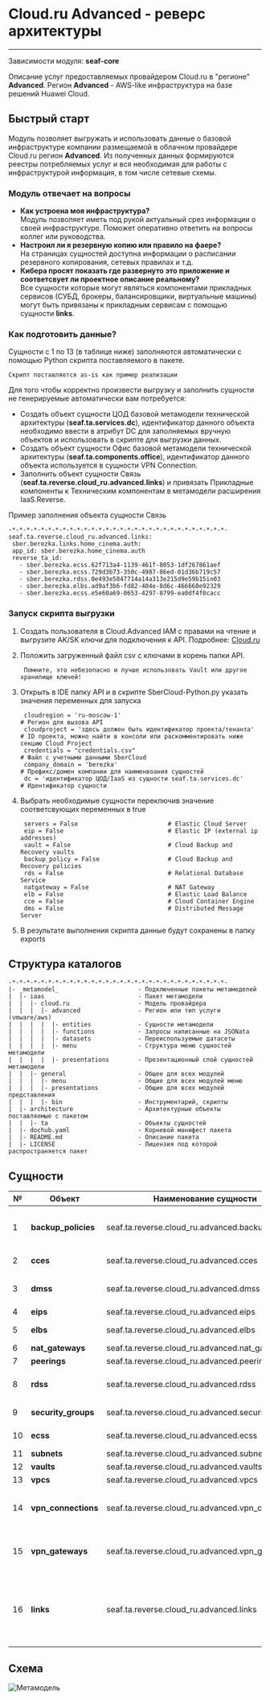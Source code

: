 # Cloud.ru Advanced - реверс архитектуры 
***
Зависимости модуля: **seaf-core**

Описание услуг предоставляемых провайдером Cloud.ru в "регионе" **Advanced**. 
Регион **Advanced** - AWS-like инфраструктура на базе решений Huawei Cloud.


## Быстрый старт

Модуль позволяет выгружать и использовать данные о базовой инфраструктуре компании размещаемой в облачном провайдере Cloud.ru регион **Advanced**.
Из полученных данных формируются реестры потребляемых услуг и вся необходимая для работы с инфраструктурой информация, в том числе сетевые схемы.

### Модуль отвечает на вопросы
- **Как устроена моя инфраструктура?**  
  Модуль позволяет иметь под рукой актуальный срез информации о своей инфраструктуре. Поможет оперативно ответить на вопросы коллег или руководства.
- **Настроил ли я резервную копию или правило на фаере?**  
  На страницах сущностей доступна информации о расписании резервного копирования, сетевых правилах и т.д.
- **Кибера просят показать где развернуто это приложение и соответсвует ли проектное описание реальному?**  
  Все сущности которые могут являться компонентами прикладных сервисов (СУБД, брокеры, балансировщики, виртуальные машины) могут быть привязаны к прикладным сервисам с помощью сущности **links**.

### Как подготовить данные?

Сущности с 1 по 13 (в таблице ниже) заполняются автоматически с помощью Python скрипта поставляемого в пакете.

    Скрипт поставляется as-is как пример реализации  


Для того чтобы корректно произвести выгрузку и заполнить сущности не генерируемые автоматически вам потребуется:
- Создать объект сущности ЦОД базовой метамодели технической архитектуры (**seaf.ta.services.dc**), идентификатор данного объекта необходимо ввести в атрибут DC для заполняемых вручную объектов и использовать в скрипте для выгрузки данных.
- Создать объект сущности Офис базовой метамодели технической архитектуры (**seaf.ta.components.office**), идентификатор данного объекта используется в сущности VPN Connection.
- Заполнить объект сущности Связь (**seaf.ta.reverse.cloud_ru.advanced.links**) и привязать Прикладные компоненты к Техническим компонентам в метамодели расширения IaaS.Reverse.

Пример заполнения объекта сущности Связь

    -*-*-*-*-*-*-*-*-*-*-*-*-*-*-*-*-*-*-*-*-*-*-*-*-*-*-*-*-*-*-
    seaf.ta.reverse.cloud_ru.advanced.links:
     sber.berezka.links.home_cinema.auth:
     app_id: sber.berezka.home_cinema.auth
     reverse_ta_id:
       - sber.berezka.ecss.62f713a4-1139-461f-8053-1df267861aef
       - sber.berezka.ecss.729d3b73-350c-4987-86ed-01d36b719c57
       - sber.berezka.rdss.0e493e5847714a14a313e215d9e59b15in03
       - sber.berezka.elbs.ad9af3b6-fd82-404e-8d6c-466660e92329
       - sber.berezka.ecss.e5e60a69-0653-4297-8799-ea0df4f0cacc

### Запуск скрипта выгрузки
1. Создать пользователя в Cloud.Advanced IAM с правами на чтение и выгрузите AK/SK ключи для подключения
к API. Подробнее: [Cloud.ru](https://support.hc.sbercloud.ru/en-us/devg/apisign/api-sign-provide-aksk.html)
2. Положить загруженный файл csv с ключами в корень папки API.

        Помните, это небезопасно и лучше использовать Vault или другое хранилище ключей!
3. Открыть в IDE папку API и в скрипте SberCloud-Python.py указать значения переменных для запуска

        cloudregion = 'ru-moscow-1'                                                 # Регион для вызова API
        cloudproject = 'здесь должен быть идентификатор проекта/тенанта'            # ID проекта, можно найти в консоли или раскомментировать ниже секцию Cloud Project
        credentials = "credentials.csv"                                             # Файл с учетными данными SberCloud
        company_domain = 'berezka'                                                  # Префикс/домен компании для наименвоания сущностей
        dc = 'идентификатор ЦОД/IaaS из сущности seaf.ta.services.dc'               # Идентификатор сущности
4. Выбрать необходимые сущности переключив значение соответсвующих переменных в true

        servers = False                         # Elastic Cloud Server
        eip = False                             # Elastic IP (external ip addresses)
        vault = False                           # Cloud Backup and Recovery vaults
        backup_policy = False                   # Cloud Backup and Recovery policies
        rds = False                             # Relational Database Service                     
        natgateway = False                      # NAT Gateway
        elb = False                             # Elastic Load Balance
        cce = False                             # Cloud Container Engine
        dms = False                             # Distributed Message Server
5. В результате выполнения скрипта данные будут сохранены в папку exports


## Структура каталогов
    -*-*-*-*-*-*-*-*-*-*-*-*-*-*-*-*-*-*-*-*-*-*-*-*-*-*-*-*-*-*-
    |- _metamodel_                      - Подключенные пакеты метамоделей
    |  |- iaas                          - Пакет метамодели
    |  |  |- cloud.ru                   - Модель провайдера
    |  |  |  |- advanced                - Регион или тип услуги (vmware/aws)
    |  |  |  |  |- entities             - Сущности метамодели
    |  |  |  |  |- functions            - Запросы написанные на JSONata
    |  |  |  |  |- datasets             - Переиспользуемые датасеты
    |  |  |  |  |- menu                 - Структура меню сущностей метамодели
    |  |  |  |  |- presentations        - Презентационный слой сущностей метамодели
    |  |  |- general                    - Общее для всех модулей 
    |  |  |  |- menu                    - Общие для всех модулей меню
    |  |  |  |- presentations           - Общие для всех модулей представления
    |  |  |  |- bin                     - Инструментарий, скрипты
    |  |- architecture                  - Архитектурные объекты поставляемые с пакетом
    |  |  |- ta                         - Объекты сущностей
    |  |- dochub.yaml                   - Корневой манифест пакета
    |  |- README.md                     - Описание пакета
    |  |- LICENSE                       - Лицензия под которой распространяется пакет

## Сущности

| №  | **Объект**          | **Наименование сущности**                          | **Описание**                                                                          |
|----|---------------------|----------------------------------------------------|---------------------------------------------------------------------------------------|
| 1  | **backup_policies** | 	seaf.ta.reverse.cloud_ru.advanced.backup_policies | 	Политики РК (расписания и привязка к vaults)                                         |
| 2  | **cces**            | 	seaf.ta.reverse.cloud_ru.advanced.cces	           | Кластеры kubernetes                                                                   |
| 3  | **dmss**            | 	seaf.ta.reverse.cloud_ru.advanced.dmss	           | Распределенные сервисы сообщений                                                      |
| 4  | **eips**            | 	seaf.ta.reverse.cloud_ru.advanced.eips	           | Elastic IPs                                                                           |
| 5  | **elbs**            | 	seaf.ta.reverse.cloud_ru.advanced.elbs	           | Elastic Load Balancers                                                                |
| 6  | **nat_gateways**    | 	seaf.ta.reverse.cloud_ru.advanced.nat_gateways	   | Nat Gateways                                                                          |
| 7  | **peerings**        | 	seaf.ta.reverse.cloud_ru.advanced.peerings	       | VPC Peerings                                                                          |
| 8  | **rdss**            | 	seaf.ta.reverse.cloud_ru.advanced.rdss	           | Relational Database Services                                                          |
| 9  | **security_groups** | 	seaf.ta.reverse.cloud_ru.advanced.security_groups | Группы безопасности                                                                   |
| 10 | **ecss**            | 	seaf.ta.reverse.cloud_ru.advanced.ecss            | Elastic Cloud Servers                                                                 |
| 11 | **subnets**         | 	seaf.ta.reverse.cloud_ru.advanced.subnets         | VPC Subnets                                                                           |
| 12 | **vaults**          | 	seaf.ta.reverse.cloud_ru.advanced.vaults          | Хранилища РК                                                                          |
| 13 | **vpcs**            | 	seaf.ta.reverse.cloud_ru.advanced.vpcs            | VPC                                                                                   |
| 14 | **vpn_connections** | 	seaf.ta.reverse.cloud_ru.advanced.vpn_connections | VPN соединения (заполняется вручную, нет API)                                         |
| 15 | **vpn_gateways**    | 	seaf.ta.reverse.cloud_ru.advanced.vpn_gateways    | VPN шлюзы (заполняется вручную, нет API)                                              |
| 16 | **links**           | seaf.ta.reverse.cloud_ru.advanced.links            | Сущность-связь прикладного компонента к техническому компоненту (заполняется вручную) |


## Схема
![Метамодель](@entity/seaf.ta.reverse.general/metamodel)